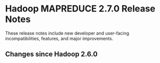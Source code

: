 # Hadoop MAPREDUCE 2.7.0 Release Notes

These release notes include new developer and user-facing incompatibilities, features, and major improvements.

## Changes since Hadoop 2.6.0



